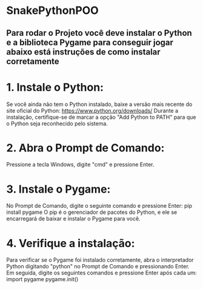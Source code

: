 # SnakePythonPOO
## Para rodar o Projeto você deve instalar o Python e a biblioteca Pygame para conseguir jogar abaixo está instruções de como instalar corretamente

# 1. Instale o Python:
Se você ainda não tem o Python instalado, baixe a versão mais recente do site oficial do Python: https://www.python.org/downloads/
Durante a instalação, certifique-se de marcar a opção "Add Python to PATH" para que o Python seja reconhecido pelo sistema.

# 2. Abra o Prompt de Comando:
Pressione a tecla Windows, digite "cmd" e pressione Enter.

# 3. Instale o Pygame:
No Prompt de Comando, digite o seguinte comando e pressione Enter:
pip install pygame
O pip é o gerenciador de pacotes do Python, e ele se encarregará de baixar e instalar o Pygame para você.

# 4. Verifique a instalação:
Para verificar se o Pygame foi instalado corretamente, abra o interpretador Python digitando "python" no Prompt de Comando e pressionando Enter.
Em seguida, digite os seguintes comandos e pressione Enter após cada um:
import pygame
pygame.init()
